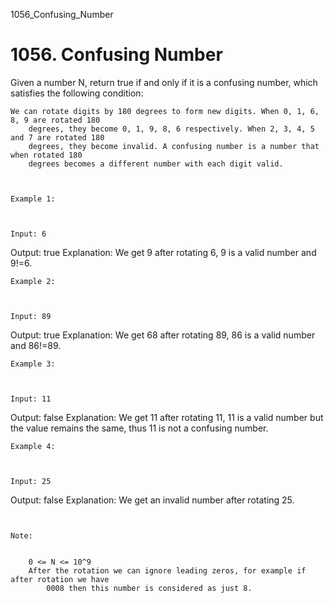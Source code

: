 1056_Confusing_Number
# 1056. Confusing Number

Given a number N, return true if and only if it is a confusing
        number, which satisfies the following condition:

    We can rotate digits by 180 degrees to form new digits. When 0, 1, 6, 8, 9 are rotated 180
        degrees, they become 0, 1, 9, 8, 6 respectively. When 2, 3, 4, 5 and 7 are rotated 180
        degrees, they become invalid. A confusing number is a number that when rotated 180
        degrees becomes a different number with each digit valid.

     

    Example 1:

    

    Input: 6
Output: true
Explanation: 
We get 9 after rotating 6, 9 is a valid number and 9!=6.

    Example 2:

    

    Input: 89
Output: true
Explanation: 
We get 68 after rotating 89, 86 is a valid number and 86!=89.

    Example 3:

    

    Input: 11
Output: false
Explanation: 
We get 11 after rotating 11, 11 is a valid number but the value remains the same, thus 11 is not a confusing number.

    Example 4:

    

    Input: 25
Output: false
Explanation: 
We get an invalid number after rotating 25.

     

    Note:

    
        0 <= N <= 10^9
        After the rotation we can ignore leading zeros, for example if after rotation we have
            0008 then this number is considered as just 8.
